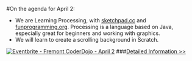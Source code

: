 #On the agenda for April 2:
- We are Learning Processing, with [sketchpad.cc](http://sketchpad.cc) and [funprogramming.org](http://funprocessing.org). Processing is a language based on Java, especially great for beginners and working with graphics.
- We will learn to create a scrolling background in Scratch.

<a href="http://www.eventbrite.com/e/fremont-coderdojo-april-2-tickets-16390216579?ref=ebtn" target="_blank"><img src="https://www.eventbrite.com/custombutton?eid=16390216579" alt="Eventbrite - Fremont CoderDojo - April 2" /></a>
###[Detailed Information >>](/about)

